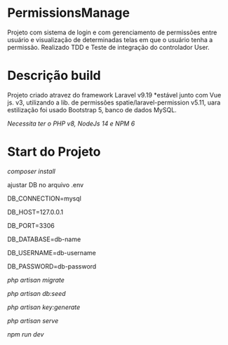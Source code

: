 # PermissionsManage
Projeto com sistema de login e com gerenciamento de permissões entre usuário e visualização de determinadas telas em que o usuário tenha a permissão.
Realizado TDD e Teste de integração do controlador User.

# Descrição build
Projeto criado atravez do framework Laravel v9.19 *estável junto com Vue js. v3,
utilizando a lib. de permissões spatie/laravel-permission v5.11,
uara estilização foi usado Bootstrap 5,
banco de dados MySQL.

*Necessita ter o PHP v8, NodeJs 14 e NPM 6*

# Start do Projeto

*composer install*

ajustar DB no arquivo .env

DB_CONNECTION=mysql

DB_HOST=127.0.0.1

DB_PORT=3306

DB_DATABASE=db-name

DB_USERNAME=db-username

DB_PASSWORD=db-password


*php artisan migrate*

*php artisan db:seed*

*php artisan key:generate*

*php artisan serve*

*npm run dev*
